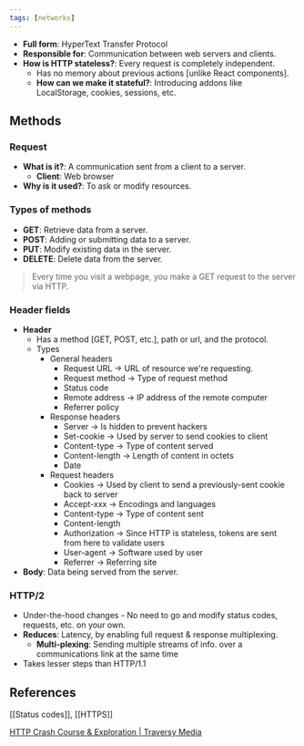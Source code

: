 ```yaml
---
tags: [networks]
---
```

- **Full form**: HyperText Transfer Protocol
- **Responsible for**: Communication between web servers and clients.
- **How is HTTP stateless?**: Every request is completely independent.
	- Has no memory about previous actions [unlike React components].
	- **How can we make it stateful?**: Introducing addons like LocalStorage, cookies, sessions, etc.

## Methods
### Request
- **What is it?**: A communication sent from a client to a server.
	- **Client**: Web browser
- **Why is it used?**: To ask or modify resources.

### Types of methods
- **GET**: Retrieve data from a server.
- **POST**: Adding or submitting data to a server.
- **PUT**: Modify existing data in the server.
- **DELETE**: Delete data from the server.

> Every time you visit a webpage, you make a GET request to the server via HTTP.

### Header fields
- **Header**
	- Has a method [GET, POST, etc.], path or url, and the protocol.
	- Types
		- General headers
			- Request URL -> URL of resource we're requesting.
			- Request method -> Type of request method
			- Status code
			- Remote address -> IP address of the remote computer
			- Referrer policy 
		- Response headers
			- Server -> Is hidden to prevent hackers
			- Set-cookie -> Used by server to send cookies to client
			- Content-type -> Type of content served
			- Content-length -> Length of content in octets
			- Date
		- Request headers
			- Cookies -> Used by client to send a previously-sent cookie back to server
			- Accept-xxx -> Encodings and languages
			- Content-type -> Type of content sent
			- Content-length
			- Authorization -> Since HTTP is stateless, tokens are sent from here to validate users
			- User-agent -> Software used by user
			- Referrer -> Referring site
- **Body**: Data being served from the server.


### HTTP/2
- Under-the-hood changes - No need to go and modify status codes, requests, etc. on your own.
- **Reduces**: Latency, by enabling full request & response multiplexing.
	- **Multi-plexing**: Sending multiple streams of info. over a communications link at the same time
- Takes lesser steps than HTTP/1.1
## References

[[Status codes]], [[HTTPS]]

[HTTP Crash Course & Exploration | Traversy Media](https://www.youtube.com/watch?v=iYM2zFP3Zn0)